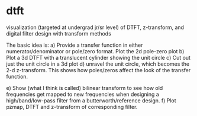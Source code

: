 dtft
===

visualization (targeted at undergrad jr/sr level) of DTFT, z-transform, and digital filter design with transform methods

The basic idea is:
a) Provide a transfer function in either numerator/denominator or
pole/zero format. Plot the 2d pole-zero plot
b) Plot a 3d DTFT with a translucent cylinder showing the unit circle
c) Cut out just the unit circle in a 3d plot
d) unravel the unit circle, which becomes the 2-d z-transform. This
shows how poles/zeros affect the look of the transfer function.

e) Show (what I think is called) bilinear transform to see how old
frequencies get mapped to new frequencies when designing a
high/band/low-pass filter from a butterworth/reference design.
f) Plot pzmap, DTFT and z-transform of corresponding filter.
